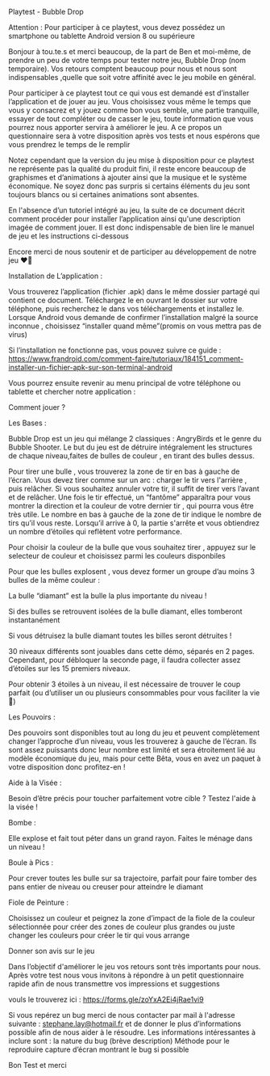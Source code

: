 Playtest -  Bubble Drop



Attention : Pour participer à ce playtest, vous devez possédez un smartphone ou tablette Android  version 8 ou supérieure





Bonjour à tou.te.s et merci beaucoup, de la part de Ben et moi-même, de prendre un peu de votre temps pour tester notre jeu, Bubble Drop (nom temporaire). Vos retours comptent beaucoup pour nous et nous sont indispensables ,quelle que soit votre affinité avec le jeu mobile en général.

Pour participer à ce playtest tout ce qui vous est demandé est d’installer l’application et de jouer au jeu. Vous choisissez vous même le temps que vous y consacrez et y jouez comme bon vous semble, une partie tranquille, essayer de tout compléter ou de casser le jeu, toute information que vous pourrez nous apporter servira à améliorer le jeu. A ce propos un questionnaire sera à votre disposition après vos tests et nous espérons que vous prendrez le temps de le remplir

Notez cependant que la version du jeu mise à disposition pour ce playtest ne représente pas la qualité du produit fini, il reste encore beaucoup de graphismes et d’animations à ajouter ainsi que la musique et le système économique. Ne soyez donc pas surpris si certains éléments du jeu sont toujours blancs ou si certaines animations sont absentes.

En l'absence d’un tutoriel intégré au jeu, la suite de ce document décrit comment procéder pour installer l’application ainsi qu'une description imagée de comment jouer. Il est donc indispensable de bien lire le manuel de jeu et les instructions ci-dessous

Encore merci de nous soutenir et de participer au développement de notre jeu ❤️‍🔥


Installation de L’application : 

Vous trouverez l’application (fichier .apk) dans le même dossier partagé qui contient ce document.
Téléchargez le en ouvrant le dossier sur votre téléphone, puis recherchez le dans vos téléchargements et installez le. Lorsque Android vous demande de confirmer l’installation malgré la source inconnue , choisissez “installer quand même”(promis on vous mettra pas de virus)


Si l’installation ne fonctionne pas, vous pouvez suivre ce guide :
https://www.frandroid.com/comment-faire/tutoriaux/184151_comment-installer-un-fichier-apk-sur-son-terminal-android


Vous pourrez ensuite revenir au menu principal de votre téléphone ou tablette et chercher notre application :
 





Comment jouer ?

Les Bases : 

Bubble Drop est un jeu qui mélange 2 classiques : AngryBirds et le genre du Bubble Shooter. Le but du jeu est de détruire intégralement les structures de chaque niveau,faites de bulles de couleur , en tirant des bulles dessus.


Pour tirer une bulle , vous trouverez la zone de tir en bas à gauche de l’écran. Vous devez tirer comme sur un arc : charger le tir vers l'arrière , puis relâcher. Si vous souhaitez annuler votre tir, il suffit de tirer vers l’avant et de relâcher. Une fois le tir effectué, un “fantôme” apparaîtra pour vous montrer la direction et la couleur de votre dernier tir , qui pourra vous être très utile.
Le nombre en bas à gauche de la zone de tir indique le nombre de tirs qu’il vous reste. Lorsqu’il arrive à 0, la partie s'arrête et vous obtiendrez un nombre d’étoiles qui reflètent votre performance.


Pour choisir la couleur de la bulle que vous souhaitez tirer , appuyez sur le selecteur de couleur et choisissez parmi les couleurs disponbiles 




Pour que les bulles explosent , vous devez former un groupe d’au moins 3 bulles de la même couleur :



La bulle “diamant” est la bulle la plus importante du niveau !





Si des bulles se retrouvent isolées de la bulle diamant, elles tomberont instantanément

 
Si vous détruisez la bulle diamant toutes les billes seront détruites !


30 niveaux différents sont jouables dans cette démo, séparés en 2 pages. Cependant, pour débloquer la seconde page, il faudra collecter assez d’étoiles sur les 15 premiers niveaux.



Pour obtenir 3 étoiles à un niveau, il est nécessaire de trouver le coup parfait (ou d’utiliser un ou plusieurs consommables pour vous faciliter la vie 🙂) 

Les Pouvoirs : 

Des pouvoirs sont disponibles tout au long du jeu et peuvent complètement changer l’approche d’un niveau, vous les trouverez à gauche de l’écran. Ils sont assez puissants donc leur nombre est limité et sera étroitement lié au modèle économique du jeu, mais pour cette Bêta, vous en avez un paquet à votre disposition donc profitez-en !

Aide à la Visée : 

Besoin d’être précis pour toucher parfaitement votre cible ? Testez l'aide à la visée !



Bombe : 

Elle explose et fait tout péter dans un grand rayon. Faites le ménage dans un niveau !
	


Boule à Pics  : 

Pour crever toutes les bulle sur sa trajectoire, parfait pour faire tomber des pans entier de niveau ou creuser pour atteindre le diamant


Fiole de Peinture  : 

Choisissez un couleur et peignez la zone d’impact de la fiole de la couleur sélectionnée pour créer des zones de couleur plus grandes ou juste changer les couleurs pour créer le tir qui vous arrange  


	
 Donner son avis sur le jeu


Dans l’objectif d'améliorer le jeu vos retours sont très importants pour nous. Après votre test nous vous invitons à répondre à un petit questionnaire rapide afin de nous transmettre vos impressions et suggestions

vouls le trouverez ici : https://forms.gle/zoYxA2Ei4jRae1vi9


Si vous repérez un bug merci de nous contacter par mail à l'adresse suivante : stephane.lay@hotmail.fr
et de donner le plus d’informations possible afin de nous aider à le résoudre.
Les informations intéressantes à inclure sont : 
la nature du bug (brève description)
Méthode pour le reproduire
capture d’écran montrant le bug si possible


Bon Test et merci


